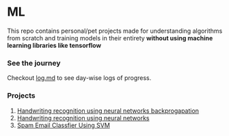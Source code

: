 # ML
This repo contains personal/pet projects made for understanding algorithms from scratch and training models in their entirety **without using machine learning libraries like tensorflow**

### See the journey
Checkout [log.md](https://github.com/kritanjalijain/100_Days_0f_ML/tree/master/Log.md) to see day-wise logs of progress.

### Projects
1. [Handwriting recognition using neural networks backprogapation](https://github.com/kritanjalijain/100_Days_0f_ML/tree/master/Day17_Projects) 
1. [Handwriting recognition using neural networks](https://github.com/kritanjalijain/100_Days_0f_ML/tree/master/Day16_Projects) 
1. [Spam Email Classfier Using SVM](https://github.com/kritanjalijain/100_Days_0f_ML/tree/master/Day30_Projects) 
